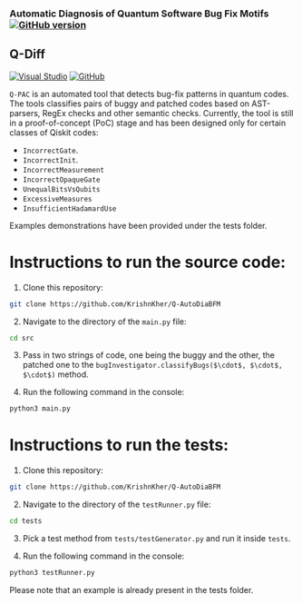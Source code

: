 ### Automatic Diagnosis of Quantum Software Bug Fix Motifs [![GitHub version](https://badge.fury.io/gh/KrishnKher%2FQ-AutoDiaBFM.svg)](https://badge.fury.io/gh/KrishnKher%2FQ-AutoDiaBFM)
## Q-Diff
[![Visual Studio](https://badgen.net/badge/test/test/blue?icon=visualstudio)](https://badge.fury.io/gh/KrishnKher%2FQ-AutoDiaBFM)
[![GitHub](https://badgen.net/badge/test/test/purple?icon=github)](https://badge.fury.io/gh/KrishnKher%2FQ-AutoDiaBFM)

```Q-PAC``` is an automated tool that detects bug-fix patterns in quantum codes. The tools classifies pairs of buggy and patched codes based on AST-parsers, RegEx checks and other semantic checks. Currently, the tool is still in a proof-of-concept (PoC) stage and has been designed only for certain classes of Qiskit codes:
- ```IncorrectGate```.
- ```IncorrectInit```.
- ```IncorrectMeasurement```
- ```IncorrectOpaqueGate```
- ```UnequalBitsVsQubits```
- ```ExcessiveMeasures```
- ```InsufficientHadamardUse```

Examples demonstrations have been provided under the tests folder.

# Instructions to run the source code:

1. Clone this repository:

```bash
git clone https://github.com/KrishnKher/Q-AutoDiaBFM
```

2. Navigate to the directory of the ```main.py``` file:

```bash
cd src
```

3. Pass in two strings of code, one being the buggy and the other, the patched one to the ```bugInvestigator.classifyBugs($\cdot$, $\cdot$, $\cdot$)``` method.

4. Run the following command in the console:

```bash
python3 main.py
```
  
 # Instructions to run the tests:
 
1. Clone this repository:

```bash
git clone https://github.com/KrishnKher/Q-AutoDiaBFM
```

2. Navigate to the directory of the ```testRunner.py``` file:

```bash
cd tests
```

3. Pick a test method from ```tests/testGenerator.py``` and run it inside ```tests```.

4. Run the following command in the console:

```bash
python3 testRunner.py
```
  
  Please note that an example is already present in the tests folder.
